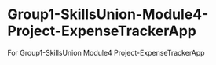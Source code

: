 # Group1-SkillsUnion-Module4-Project-ExpenseTrackerApp
For Group1-SkillsUnion Module4 Project-ExpenseTrackerApp
